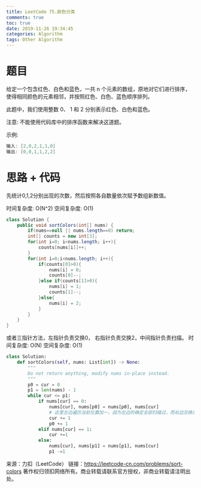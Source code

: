 ```yaml
---
title: LeetCode 75.颜色分类
comments: true
toc: true
date: 2019-11-26 19:34:45
categories: Algorithm
tags: Other Algorithm
---
```


# 题目

给定一个包含红色、白色和蓝色，一共 n 个元素的数组，原地对它们进行排序，使得相同颜色的元素相邻，并按照红色、白色、蓝色顺序排列。

此题中，我们使用整数 0、 1 和 2 分别表示红色、白色和蓝色。

注意:
不能使用代码库中的排序函数来解决这道题。

示例:
```java
输入: [2,0,2,1,1,0]
输出: [0,0,1,1,2,2]
```

# 思路 + 代码

先统计0,1,2分别出现的次数，然后按照各自数量依次赋予数组新数值。

时间复杂度: O(N^2)
空间复杂度: O(1)

```java
class Solution {
    public void sortColors(int[] nums) {
        if(nums==null || nums.length==0) return;
        int[] counts = new int[3];
        for(int i=0; i<nums.length; i++){
            counts[nums[i]]++;
        }
        for(int i=0;i<nums.length; i++){
            if(counts[0]>0){
                nums[i] = 0;
                counts[0]--;
            }else if(counts[1]>0){
                nums[i] = 1;
                counts[1]--;
            }else{
                nums[i] = 2;
            }
        }
    }
}
```
或者三指针方法，左指针负责交换0， 右指针负责交换2，中间指针负责扫描。
时间复杂度: O(N)
空间复杂度: O(1)

```python
class Solution:
    def sortColors(self, nums: List[int]) -> None:
        """
        Do not return anything, modify nums in-place instead.
        """
        p0 = cur = 0
        p1 = len(nums) - 1
        while cur <= p1:
            if nums[cur] == 0:
                nums[cur], nums[p0] = nums[p0], nums[cur]
                # 这里左边遍历当前位置加一，因为左边的确定全部扫描过，而右边交换过的未进行判断
                cur += 1
                p0 += 1
            elif nums[cur] == 1:
                cur +=1
            else:
                nums[cur], nums[p1] = nums[p1], nums[cur]
                p1 -=1
```

来源：力扣（LeetCode）
链接：https://leetcode-cn.com/problems/sort-colors
著作权归领扣网络所有。商业转载请联系官方授权，非商业转载请注明出处。
